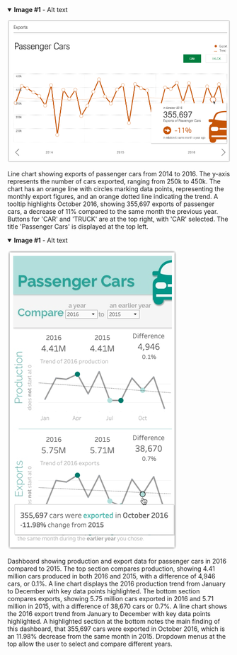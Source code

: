 <details open>
<summary><b>Image #1</b> - Alt text</summary>

![1](1.png)

Line chart showing exports of passenger cars from 2014 to 2016. The y-axis represents the number of cars exported, ranging from 250k to 450k. The chart has an orange line with circles marking data points, representing the monthly export figures, and an orange dotted line indicating the trend. A tooltip highlights October 2016, showing 355,697 exports of passenger cars, a decrease of 11% compared to the same month the previous year. Buttons for 'CAR' and 'TRUCK' are at the top right, with 'CAR' selected. The title 'Passenger Cars' is displayed at the top left.
</summary>
</details>

<details open>
<summary><b>Image #1</b> - Alt text</summary>

![2](2.png)

Dashboard showing production and export data for passenger cars in 2016 compared to 2015. The top section compares production, showing 4.41 million cars produced in both 2016 and 2015, with a difference of 4,946 cars, or 0.1%. A line chart displays the 2016 production trend from January to December with key data points highlighted. The bottom section compares exports, showing 5.75 million cars exported in 2016 and 5.71 million in 2015, with a difference of 38,670 cars or 0.7%. A line chart shows the 2016 export trend from January to December with key data points highlighted. A highlighted section at the bottom notes the main finding of this dashboard, that 355,697 cars were exported in October 2016, which is an 11.98% decrease from the same month in 2015. Dropdown menus at the top allow the user to select and compare different years.
</summary>
</details>

